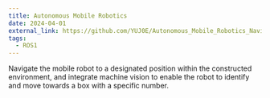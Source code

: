 ```yaml
---
title: Autonomous Mobile Robotics
date: 2024-04-01
external_link: https://github.com/YUJ0E/Autonomous_Mobile_Robotics_Navigation
tags:
  - ROS1
---
```


Navigate the mobile robot to a designated position within the constructed environment, and integrate machine vision to enable the robot to identify and move towards a box with a specific number.
<!--more-->
